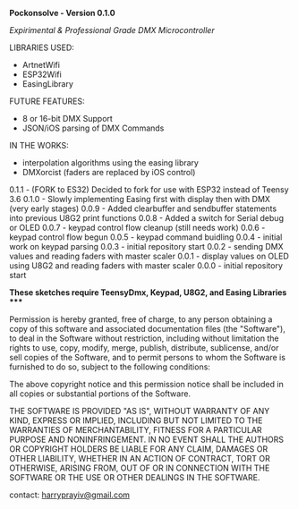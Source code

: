 <b>Pockonsolve - Version 0.1.0</b> 

<i>Expirimental & Professional Grade DMX Microcontroller</i> 

LIBRARIES USED:
  - ArtnetWifi
  - ESP32Wifi
  - EasingLibrary
  
FUTURE FEATURES:
  - 8 or 16-bit DMX Support 
  - JSON/iOS parsing of DMX Commands

   IN THE WORKS:
  - interpolation algorithms using the easing library
  - DMXorcist (faders are replaced by iOS control)

0.1.1 - (FORK to ES32) Decided to fork for use with ESP32 instead of Teensy 3.6
0.1.0 - Slowly implementing Easing first with display then with DMX (very early stages)
0.0.9 - Added clearbuffer and sendbuffer statements into previous U8G2 print functions
0.0.8 - Added a switch for Serial debug or OLED
0.0.7 - keypad control flow cleanup (still needs work)
0.0.6 - keypad control flow begun
0.0.5 - keypad command buidling
0.0.4 - initial work on keypad parsing
0.0.3 - initial repository start
0.0.2 - sending DMX values and reading faders with master scaler
0.0.1 - display values on OLED using U8G2 and reading faders with master scaler
0.0.0 - initial repository start

  

  
<b>These sketches require TeensyDmx, Keypad, U8G2, and Easing Libraries ***</b>

Permission is hereby granted, free of charge, to any person obtaining a copy
of this software and associated documentation files (the "Software"), to deal
in the Software without restriction, including without limitation the rights
to use, copy, modify, merge, publish, distribute, sublicense, and/or sell
copies of the Software, and to permit persons to whom the Software is
furnished to do so, subject to the following conditions:
  
The above copyright notice and this permission notice shall be included in
all copies or substantial portions of the Software.
  
THE SOFTWARE IS PROVIDED "AS IS", WITHOUT WARRANTY OF ANY KIND, EXPRESS OR
IMPLIED, INCLUDING BUT NOT LIMITED TO THE WARRANTIES OF MERCHANTABILITY,
FITNESS FOR A PARTICULAR PURPOSE AND NONINFRINGEMENT. IN NO EVENT SHALL THE
AUTHORS OR COPYRIGHT HOLDERS BE LIABLE FOR ANY CLAIM, DAMAGES OR OTHER
LIABILITY, WHETHER IN AN ACTION OF CONTRACT, TORT OR OTHERWISE, ARISING FROM,
OUT OF OR IN CONNECTION WITH THE SOFTWARE OR THE USE OR OTHER DEALINGS IN
THE SOFTWARE.

contact: harryprayiv@gmail.com

